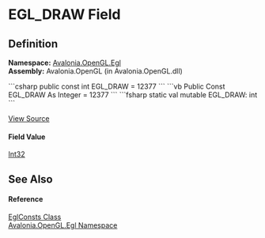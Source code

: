 # EGL_DRAW Field




## Definition
**Namespace:** <a href="N_Avalonia_OpenGL_Egl">Avalonia.OpenGL.Egl</a>  
**Assembly:** Avalonia.OpenGL (in Avalonia.OpenGL.dll)

<Tabs groupId="api-code-preview">
<TabItem value="csharp" label="C#">
```csharp
public const int EGL_DRAW = 12377
```
</TabItem>
<TabItem value="vb" label="VB">
```vb
Public Const EGL_DRAW As Integer = 12377
```
</TabItem>
<TabItem value="fsharp" label="F#">
```fsharp
static val mutable EGL_DRAW: int
```
</TabItem>
</Tabs>



<a href="https://github.com/AvaloniaUI/Avalonia/tree/master/src/Avalonia.OpenGL/Egl/EglConsts.cs" title="View the source code">View Source</a>



#### Field Value
<a href="https://learn.microsoft.com/dotnet/api/system.int32" target="_blank" rel="noopener noreferrer">Int32</a>

## See Also


#### Reference
<a href="T_Avalonia_OpenGL_Egl_EglConsts">EglConsts Class</a>  
<a href="N_Avalonia_OpenGL_Egl">Avalonia.OpenGL.Egl Namespace</a>  

